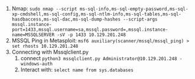 1. Nmap: `sudo nmap --script ms-sql-info,ms-sql-empty-password,ms-sql-xp-cmdshell,ms-sql-config,ms-sql-ntlm-info,ms-sql-tables,ms-sql-hasdbaccess,ms-sql-dac,ms-sql-dump-hashes --script-args mssql.instance-port=1433,mssql.username=sa,mssql.password=,mssql.instance-name=MSSQLSERVER -sV -p 1433 10.129.201.248`
2. MSSQL Ping in Metasploit: `msf6 auxiliary(scanner/mssql/mssql_ping) > set rhosts 10.129.201.248`
3. Connecting with Mssqlclient.py
    1. connect `python3 mssqlclient.py Administrator@10.129.201.248 -windows-auth`
    2. Interact with: `select name from sys.databases`